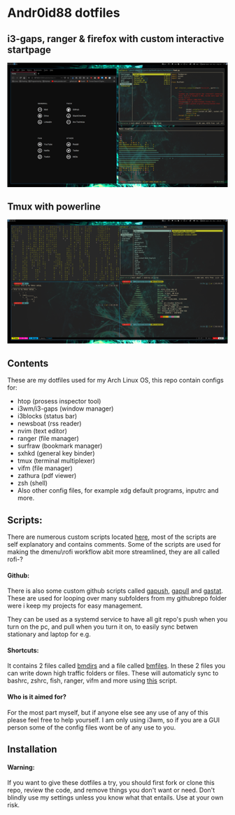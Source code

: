 # Andr0id88 dotfiles

## i3-gaps, ranger & firefox with custom interactive startpage
![I3-gaps](https://github.com/Andr0id88/kalivoidrice/blob/master/i3.png "i3-gaps")

## Tmux with powerline
![Tmux](https://github.com/Andr0id88/kalivoidrice/blob/master/tmux.png "Tmux")

## Contents
These are my dotfiles used for my Arch Linux OS, this repo contain configs for:

* htop (prosess inspector tool)
* i3wm/i3-gaps (window manager)
* i3blocks (status bar)
* newsboat (rss reader)
* nvim (text editor)
* ranger (file manager)
* surfraw (bookmark manager)
* sxhkd (general key binder)
* tmux (terminal multiplexer)
* vifm (file manager)
* zathura (pdf viewer)
* zsh (shell)
* Also other config files, for example xdg default programs, inputrc and more.


## Scripts:
There are numerous custom scripts located [here](https://github.com/Andr0id88/dotfiles/tree/master/.local/bin/tools), most of the scripts are self explanatory and contains comments.
Some of the scripts are used for making the dmenu\rofi workflow abit more streamlined, they are all called rofi-?

#### Github:
There is also some custom github scripts called [gapush](https://github.com/Andr0id88/dotfiles/blob/master/.local/bin/tools/gapush), [gapull](https://github.com/Andr0id88/dotfiles/blob/master/.local/bin/tools/gapull) and [gastat](https://github.com/Andr0id88/dotfiles/blob/master/.local/bin/tools/gastat). These are used for looping over many subfolders from my githubrepo folder were i keep my projects for easy management.

They can be used as a systemd service to have all git repo's push when you turn on the pc, and pull when you turn it on, to easily sync betwen stationary and laptop for e.g.

#### Shortcuts:
It contains 2 files called [bmdirs](https://github.com/Andr0id88/dotfiles/blob/master/.config/bmdirs) and a file called [bmfiles](https://github.com/Andr0id88/dotfiles/blob/master/.config/bmfiles).
In these 2 files you can write down high traffic folders or files. These will automaticly sync to bashrc, zshrc, fish, ranger, vifm and more using [this](https://github.com/Andr0id88/dotfiles/blob/master/.local/bin/tools/shortcuts) script.


#### Who is it aimed for?
For the most part myself, but if anyone else see any use of any of this please feel free to help yourself. I am only using i3wm, so if you are a GUI person some of the config files wont be of any use to you.

## Installation
#### **Warning**:
If you want to give these dotfiles a try, you should first fork or clone this repo, review the code, and remove things you don't want or need. Don't blindly use my settings unless you know what that entails. Use at your own risk.


